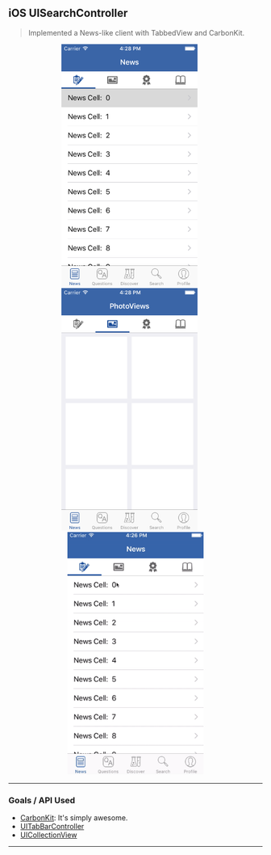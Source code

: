 ## iOS UISearchController

> Implemented a News-like client with TabbedView and CarbonKit.

<p align="center">
<img src="./images/1.0.png" height="480" width="270"> &nbsp; &nbsp; &nbsp;
<img src="./images/1.1.png" height="480" width="270"> &nbsp; &nbsp; &nbsp;
<img src="./images/1.2.gif" height="480" width="270">
<hr>
</p>

### Goals / API Used 
 - [CarbonKit](https://github.com/ermalkaleci/CarbonKit): It's simply awesome.
 - [UITabBarController](https://developer.apple.com/library/ios/documentation/UIKit/Reference/UITabBarController_Class/)
 - [UICollectionView](https://developer.apple.com/library/ios/documentation/UIKit/Reference/UICollectionView_class/)

---
